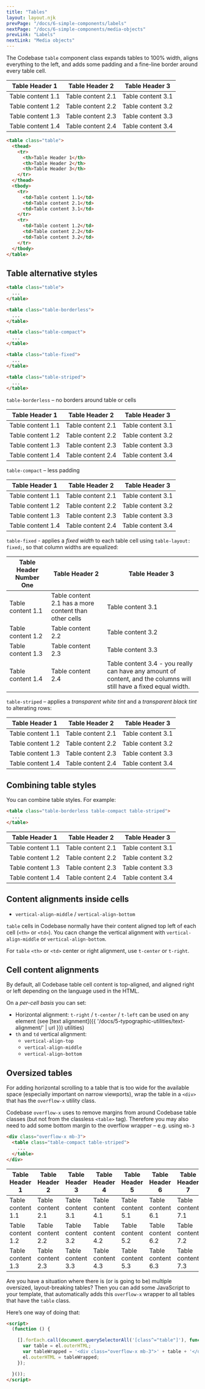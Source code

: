 ```yaml
---
title: "Tables"
layout: layout.njk
prevPage: "/docs/6-simple-components/labels"
nextPage: "/docs/6-simple-components/media-objects"
prevLink: "Labels"
nextLink: "Media objects"
---
```


The Codebase `table` component class expands tables to 100% width, aligns everything to the left, and adds some padding and a fine-line border around every table cell.</p>

<table class="table">
  <thead>
    <tr>
      <th>Table Header 1</th>
      <th>Table Header 2</th>
      <th>Table Header 3</th>
    </tr>
  </thead>
  <tbody>
    <tr>
      <td>Table content 1.1</td>
      <td>Table content 2.1</td>
      <td>Table content 3.1</td>
    </tr>
    <tr>
      <td>Table content 1.2</td>
      <td>Table content 2.2</td>
      <td>Table content 3.2</td>
    </tr>
    <tr>
      <td>Table content 1.3</td>
      <td>Table content 2.3</td>
      <td>Table content 3.3</td>
    </tr>
    <tr>
      <td>Table content 1.4</td>
      <td>Table content 2.4</td>
      <td>Table content 3.4</td>
    </tr>
  </tbody>
</table>

```html
<table class="table">
  <thead>
    <tr>
      <th>Table Header 1</th>
      <th>Table Header 2</th>
      <th>Table Header 3</th>
    </tr>
  </thead>
  <tbody>
    <tr>
      <td>Table content 1.1</td>
      <td>Table content 2.1</td>
      <td>Table content 3.1</td>
    </tr>
    <tr>
      <td>Table content 1.2</td>
      <td>Table content 2.2</td>
      <td>Table content 3.2</td>
    </tr>
  </tbody>
</table>
```

## Table alternative styles

```html
<table class="table">
  ...
</table>

<table class="table-borderless">
  ...
</table>

<table class="table-compact">
  ...
</table>

<table class="table-fixed">
  ...
</table>

<table class="table-striped">
  ...
</table>
```

`table-borderless` – no borders around table or cells

<table class="table-borderless">
  <thead>
    <tr>
      <th>Table Header 1</th>
      <th>Table Header 2</th>
      <th>Table Header 3</th>
    </tr>
  </thead>
  <tbody>
    <tr>
      <td>Table content 1.1</td>
      <td>Table content 2.1</td>
      <td>Table content 3.1</td>
    </tr>
    <tr>
      <td>Table content 1.2</td>
      <td>Table content 2.2</td>
      <td>Table content 3.2</td>
    </tr>
    <tr>
      <td>Table content 1.3</td>
      <td>Table content 2.3</td>
      <td>Table content 3.3</td>
    </tr>
    <tr>
      <td>Table content 1.4</td>
      <td>Table content 2.4</td>
      <td>Table content 3.4</td>
    </tr>
  </tbody>
</table>

`table-compact` – less padding

<table class="table-compact">
  <thead>
    <tr>
      <th>Table Header 1</th>
      <th>Table Header 2</th>
      <th>Table Header 3</th>
    </tr>
  </thead>
  <tbody>
    <tr>
      <td>Table content 1.1</td>
      <td>Table content 2.1</td>
      <td>Table content 3.1</td>
    </tr>
    <tr>
      <td>Table content 1.2</td>
      <td>Table content 2.2</td>
      <td>Table content 3.2</td>
    </tr>
    <tr>
      <td>Table content 1.3</td>
      <td>Table content 2.3</td>
      <td>Table content 3.3</td>
    </tr>
    <tr>
      <td>Table content 1.4</td>
      <td>Table content 2.4</td>
      <td>Table content 3.4</td>
    </tr>
  </tbody>
</table>

`table-fixed` - applies a _fixed width_ to each table cell using `table-layout: fixed;`, so that column widths are equalized:

<table class="table-fixed">
  <thead>
    <tr>
      <th>Table Header Number One</th>
      <th>Table Header 2</th>
      <th>Table Header 3</th>
    </tr>
  </thead>
  <tbody>
    <tr>
      <td>Table content 1.1</td>
      <td>Table content 2.1 has a more content than other cells</td>
      <td>Table content 3.1</td>
    </tr>
    <tr>
      <td>Table content 1.2</td>
      <td>Table content 2.2</td>
      <td>Table content 3.2</td>
    </tr>
    <tr>
      <td>Table content 1.3</td>
      <td>Table content 2.3</td>
      <td>Table content 3.3</td>
    </tr>
    <tr>
      <td>Table content 1.4</td>
      <td>Table content 2.4</td>
      <td>Table content 3.4 - you really can have any amount of content, and the columns will still have a fixed equal width.</td>
    </tr>
  </tbody>
</table>

`table-striped` – applies a _transparent white tint_ and a _transparent black tint_ to alterating rows:

<table class="table-striped">
  <thead>
    <tr>
      <th>Table Header 1</th>
      <th>Table Header 2</th>
      <th>Table Header 3</th>
    </tr>
  </thead>
  <tbody>
    <tr>
      <td>Table content 1.1</td>
      <td>Table content 2.1</td>
      <td>Table content 3.1</td>
    </tr>
    <tr>
      <td>Table content 1.2</td>
      <td>Table content 2.2</td>
      <td>Table content 3.2</td>
    </tr>
    <tr>
      <td>Table content 1.3</td>
      <td>Table content 2.3</td>
      <td>Table content 3.3</td>
    </tr>
    <tr>
      <td>Table content 1.4</td>
      <td>Table content 2.4</td>
      <td>Table content 3.4</td>
    </tr>
  </tbody>
</table>

## Combining table styles

You can combine table styles. For example:

```html
<table class="table-borderless table-compact table-striped">
  ...
</table>
```

<table class="table-borderless table-compact table-striped">
  <thead>
    <tr>
      <th>Table Header 1</th>
      <th>Table Header 2</th>
      <th>Table Header 3</th>
    </tr>
  </thead>
  <tbody>
    <tr>
      <td>Table content 1.1</td>
      <td>Table content 2.1</td>
      <td>Table content 3.1</td>
    </tr>
    <tr>
      <td>Table content 1.2</td>
      <td>Table content 2.2</td>
      <td>Table content 3.2</td>
    </tr>
    <tr>
      <td>Table content 1.3</td>
      <td>Table content 2.3</td>
      <td>Table content 3.3</td>
    </tr>
    <tr>
      <td>Table content 1.4</td>
      <td>Table content 2.4</td>
      <td>Table content 3.4</td>
    </tr>
  </tbody>
</table>

## Content alignments inside cells

* `vertical-align-middle` / `vertical-align-bottom`

`table` cells in Codebase normally have their content aligned top left of each cell (`<th>` or `<td>`). You cacn change the vertical alignment with `vertical-align-middle` or `vertical-align-bottom`.

For `table` `<th>` or `<td>` center or right alignment, use `t-center` or `t-right`.

## Cell content alignments

By default, all Codebase table cell content is top-aligned, and aligned right or left depending on the language used in the HTML.

On a _per-cell basis_ you can set:

* Horizontal alignment: `t-right` / `t-center` / `t-left` can be used on any element (see [text alignment]({{ '/docs/5-typographic-utilities/text-alignment/' | url }}) utilities)
* `th` and `td` vertical alignment:
  * `vertical-align-top`
  * `vertical-align-middle`
  * `vertical-align-bottom`

## Oversized tables

For adding horizontal scrolling to a table that is too wide for the available space (especially important on narrow viewports), wrap the table in a `<div>` that has the `overflow-x` utility class.

Codebase `overflow-x` uses to remove margins from around Codebase table classes (but not from the classless `<table>` tag). Therefore you may also need to add some bottom margin to the overflow wrapper – e.g. using `mb-3`

```html
<div class="overflow-x mb-3">
  <table class="table-compact table-striped">
    ...
  </table>
</div>
```

<div class="overflow-x mb-3">
<table class="table-compact table-striped">
  <thead>
    <tr>
      <th>Table Header 1</th>
      <th>Table Header 2</th>
      <th>Table Header 3</th>
      <th>Table Header 4</th>
      <th>Table Header 5</th>
      <th>Table Header 6</th>
      <th>Table Header 7</th>
      <th>Table Header 8</th>
      <th>Table Header 9</th>
      <th>Table Header 10</th>
      <th>Table Header 11</th>
      <th>Table Header 12</th>
      <th>Table Header 13</th>
      <th>Table Header 14</th>
      <th>Table Header 15</th>
    </tr>
  </thead>
  <tbody>
    <tr>
      <td>Table content 1.1</td>
      <td>Table content 2.1</td>
      <td>Table content 3.1</td>
      <td>Table content 4.1</td>
      <td>Table content 5.1</td>
      <td>Table content 6.1</td>
      <td>Table content 7.1</td>
      <td>Table content 8.1</td>
      <td>Table content 9.1</td>
      <td>Table content 10.1</td>
      <td>Table content 11.1</td>
      <td>Table content 12.1</td>
      <td>Table content 13.1</td>
      <td>Table content 14.1</td>
      <td>Table content 15.1</td>
    </tr>
    <tr>
      <td>Table content 1.2</td>
      <td>Table content 2.2</td>
      <td>Table content 3.2</td>
      <td>Table content 4.2</td>
      <td>Table content 5.2</td>
      <td>Table content 6.2</td>
      <td>Table content 7.2</td>
      <td>Table content 8.2</td>
      <td>Table content 9.2</td>
      <td>Table content 10.2</td>
      <td>Table content 11.2</td>
      <td>Table content 12.2</td>
      <td>Table content 13.2</td>
      <td>Table content 14.2</td>
      <td>Table content 15.2</td>
    </tr>
    <tr>
      <td>Table content 1.3</td>
      <td>Table content 2.3</td>
      <td>Table content 3.3</td>
      <td>Table content 4.3</td>
      <td>Table content 5.3</td>
      <td>Table content 6.3</td>
      <td>Table content 7.3</td>
      <td>Table content 8.3</td>
      <td>Table content 9.3</td>
      <td>Table content 10.3</td>
      <td>Table content 11.3</td>
      <td>Table content 12.3</td>
      <td>Table content 13.3</td>
      <td>Table content 14.3</td>
      <td>Table content 15.3</td>
    </tr>
  </tbody>
</table>
</div>

Are you have a situation where there is (or is going to be) multiple oversized, layout-breaking tables? Then you can add some JavaScript to your template, that automatically adds this `overflow-x` wrapper to all tables that have the `table` class.

Here’s one way of doing that:

```html
<script>
  (function () {

    [].forEach.call(document.querySelectorAll('[class^="table"]'), function(el) {
      var table = el.outerHTML;
      var tableWrapped = '<div class="overflow-x mb-3">' + table + '</div>';
      el.outerHTML = tableWrapped;
    });

  }());
</script>
```